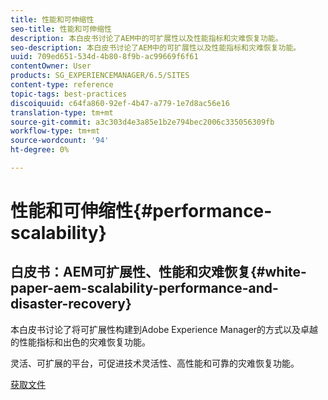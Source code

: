 ```yaml
---
title: 性能和可伸缩性
seo-title: 性能和可伸缩性
description: 本白皮书讨论了AEM中的可扩展性以及性能指标和灾难恢复功能。
seo-description: 本白皮书讨论了AEM中的可扩展性以及性能指标和灾难恢复功能。
uuid: 709ed651-534d-4b80-8f9b-ac99669f6f61
contentOwner: User
products: SG_EXPERIENCEMANAGER/6.5/SITES
content-type: reference
topic-tags: best-practices
discoiquuid: c64fa860-92ef-4b47-a779-1e7d8ac56e16
translation-type: tm+mt
source-git-commit: a3c303d4e3a85e1b2e794bec2006c335056309fb
workflow-type: tm+mt
source-wordcount: '94'
ht-degree: 0%

---
```



# 性能和可伸缩性{#performance-scalability}

## 白皮书：AEM可扩展性、性能和灾难恢复{#white-paper-aem-scalability-performance-and-disaster-recovery}

本白皮书讨论了将可扩展性构建到Adobe Experience Manager的方式以及卓越的性能指标和出色的灾难恢复功能。

灵活、可扩展的平台，可促进技术灵活性、高性能和可靠的灾难恢复功能。

[获取文件](assets/aem_scalability_whitepaperfinal-06122015je.pdf)
